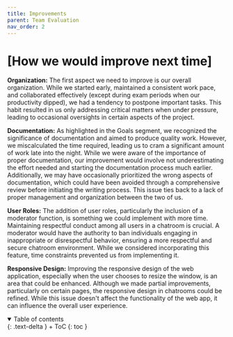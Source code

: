 ```yaml
---
title: Improvements
parent: Team Evaluation
nav_order: 2
---
```


# [How we would improve next time]

**Organization:**
The first aspect we need to improve is our overall organization. While we started early, maintained a consistent work pace, and collaborated effectively (except during exam periods when our productivity dipped), we had a tendency to postpone important tasks. This habit resulted in us only addressing critical matters when under pressure, leading to occasional oversights in certain aspects of the project.

**Documentation:**
As highlighted in the Goals segment, we recognized the significance of documentation and aimed to produce quality work. However, we miscalculated the time required, leading us to cram a significant amount of work late into the night. While we were aware of the importance of proper documentation, our improvement would involve not underestimating the effort needed and starting the documentation process much earlier. Additionally, we may have occasionally prioritized the wrong aspects of documentation, which could have been avoided through a comprehensive review before initiating the writing process. This issue ties back to a lack of proper management and organization between the two of us.

**User Roles:**
The addition of user roles, particularly the inclusion of a moderator function, is something we could implement with more time. Maintaining respectful conduct among all users in a chatroom is crucial. A moderator would have the authority to ban individuals engaging in inappropriate or disrespectful behavior, ensuring a more respectful and secure chatroom environment. While we considered incorporating this feature, time constraints prevented us from implementing it.

**Responsive Design:**
Improving the responsive design of the web application, especially when the user chooses to resize the window, is an area that could be enhanced. Although we made partial improvements, particularly on certain pages, the responsive design in chatrooms could be refined. While this issue doesn't affect the functionality of the web app, it can influence the overall user experience.

<details open markdown="block">
{: .text-delta }
<summary>Table of contents</summary>
+ ToC
{: toc }
</details>
